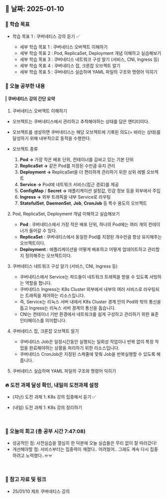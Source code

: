 ## 📅 날짜: 2025-01-10


### 💬 학습 목표

- 학습 목표 1 : 쿠버네티스 강의 듣기 ✅

    - 세부 학습 목표 1 : 쿠버네티스 오버젝트 이해하기
    - 세부 학습 목표 2 : Pod, ReplicaSet, Deployment 개념 이해하고 실습해보기
    - 세부 학습 목표 3 : 쿠버네티스 네트워크 구성 알기 (서비스, CNI, Ingress 등)
    - 세부 학습 목표 4 : 쿠버네티스 잡, 크론잡 오브젝트 알기
    - 세부 학습 목표 5 : 쿠버네티스 실습하며 YAML 파일의 구조와 명령어 익히기


### 📒 오늘 공부한 내용
#### | 쿠버네티스 강의 간단 요약

1. 쿠버네티스 오버젝트 이해하기

- 오브젝트는 쿠버네티스에서 관리하고 추적해야하는 상태를 담은 엔티티이다.
- 오브젝트를 생성하면 쿠버네티스는 해당 오브젝트에 기록된 의도(= 바라는 상태)를 달성하기 위해 내부적으로 동작을 수행한다.

- 오브젝트 종류

    1. **Pod →** 가장 작은 배포 단위, 컨테이너를 감싸고 있는 기본 단위
    2. **ReplicaSet →** 같은 Pod를 지정된 수만큼 유지 관리
    3. **Deployment →** ReplicaSet을 더 편리하게 관리하기 위한 상위 레벨 오브젝트
    4. **Service →** Pod에 네트워크 서비스(접근 경로)를 제공
    5. **ConfigMap** / **Secret →** 애플리케이션 설정값, 민감 정보 등을 외부에서 주입
    6. **Ingress →** 외부 트래픽을 내부 Service로 라우팅
    7. **StatefulSet**, **DaemonSet**, **Job**, **CronJob** 등 특수 용도의 오브젝트

2. Pod, ReplicaSet, Deployment 개념 이해하고 실습해보기

    - **Pod** : 쿠버네티스에서 가장 작은 배포 단위, 하나의 Pod에는 여러 개의 컨테이너가 들어갈 수 있다.
    - **ReplicaSet** : 쿠버네티스에서 동일한 Pod를 지정된 개수만큼 항상 유지해주는 오브젝트이다. 
    - **Deployment** : 애플리케이션을 어떻게 배포하고 어떻게 업데이트하고 관리할지 정의해주는 오브젝트이다.

3. 쿠버네티스 네트워크 구성 알기 (서비스, CNI, Ingress 등)

    - 쿠버네티스에서 Service는 파드들이 네트워크 트래픽을 받을 수 있도록 서빙하는 역할을 합니다.
    - 쿠버네티스 Ingress는 K8s Cluster 외부에서 내부의 여러 서비스로 라우팅되는 트래픽을 제어하는 리소스입니다.
    - 즉, Service는 리눅스 서버 내에서 K8s Cluster 경계 안의 Pod와 밖의 통신을 돕고 Ingress는 리눅스 서버 경계의 통신을 돕습니다.
    - CNI는 컨테이너 기반 환경에서 네트워크를 쉽게 구성하고 관리하기 위한 표준 인터페이스를 의미합니다.

4. 쿠버네티스 잡, 크론잡 오브젝트 알기

    - 쿠버네티스 Job은 일정시간동안 실행되는 일회성 작업이나 반복 없이 특정 작업을 완료해야하는 상황을 처리하기 위한 리소스입니다.
    - 쿠버네티스 CronJob은 지정된 스케줄에 맞춰 Job을 반복실행할 수 있도록 해줍니다.

5. 쿠버네티스 실습하며 YAML 파일의 구조와 명령어 익히기


### 🔥 도전 과제 달성 확인, 내일의 도전과제 설정
- (지난) 도전 과제 1: K8s 강의 집중해서 듣기 ✅

- (내일) 도전 과제 1: K8s 강의 정리하기

<br/>

### 💭 오늘의 회고 (총 공부 시간 7:47:08)
- 성공적인 점: 사전실습을 열심히 한 덕분에 오늘 실습들은 무리 없이 잘 따라갔다! <br/>
- 개선해야할 점: 서비스부터는 집중력이 깨졌다.. 어려웠어.. 그래도 계속 다시 집중하려고 노력했다..ㅠㅠ <br/>

<br/>

### 📁 참고 자료 및 링크
- 25/01/10 제프 쿠버네티스 강의